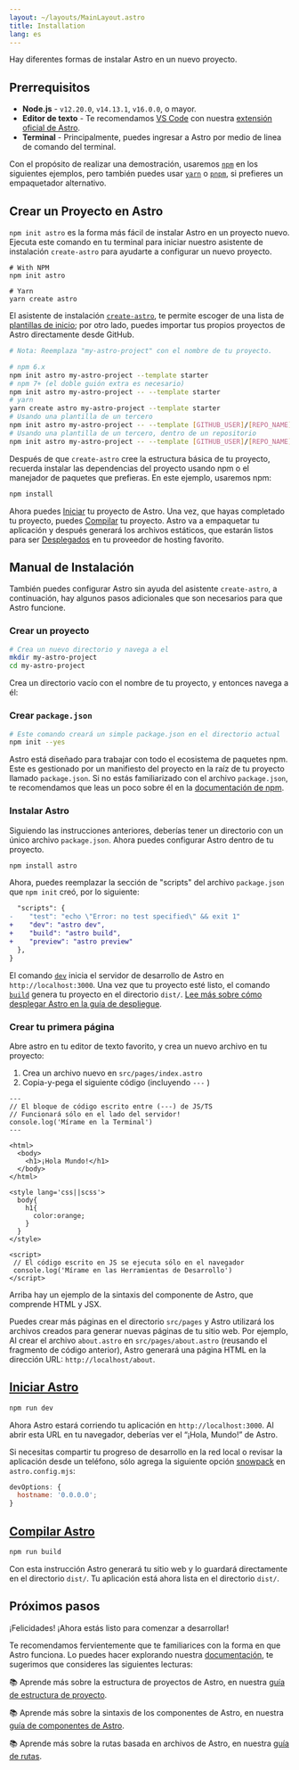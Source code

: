 ```yaml
---
layout: ~/layouts/MainLayout.astro
title: Installation
lang: es
---
```


Hay diferentes formas de instalar Astro en un nuevo proyecto.

## Prerrequisitos

- **Node.js** - `v12.20.0`, `v14.13.1`, `v16.0.0`, o mayor.
- **Editor de texto** - Te recomendamos [VS Code](https://code.visualstudio.com/) con nuestra [extensión oficial de Astro](https://marketplace.visualstudio.com/items?itemName=astro-build.astro-vscode).
- **Terminal** - Principalmente, puedes ingresar a Astro por medio de linea de comando del terminal.

Con el propósito de realizar una demostración, usaremos [`npm`](https://www.npmjs.com/) en los siguientes ejemplos, pero también puedes usar [`yarn`](https://yarnpkg.com/) o [`pnpm`](https://pnpm.io/), si prefieres un empaquetador alternativo.

## Crear un Proyecto en Astro

`npm init astro` es la forma más fácil de instalar Astro en un proyecto nuevo. Ejecuta este comando en tu terminal para iniciar nuestro asistente de instalación `create-astro` para ayudarte a configurar un nuevo proyecto.

```shell
# With NPM
npm init astro

# Yarn
yarn create astro
```

El asistente de instalación [`create-astro`](https://github.com/snowpackjs/astro/tree/main/packages/create-astro), te permite escoger de una lista de [plantillas de inicio](/examples); por otro lado, puedes importar tus propios proyectos de Astro directamente desde GitHub.

```bash
# Nota: Reemplaza "my-astro-project" con el nombre de tu proyecto.

# npm 6.x
npm init astro my-astro-project --template starter
# npm 7+ (el doble guión extra es necesario)
npm init astro my-astro-project -- --template starter
# yarn
yarn create astro my-astro-project --template starter
# Usando una plantilla de un tercero
npm init astro my-astro-project -- --template [GITHUB_USER]/[REPO_NAME]
# Usando una plantilla de un tercero, dentro de un repositorio
npm init astro my-astro-project -- --template [GITHUB_USER]/[REPO_NAME]/path/to/template
```

Después de que `create-astro` cree la estructura básica de tu proyecto, recuerda instalar las dependencias del proyecto usando npm o el manejador de paquetes que prefieras. En este ejemplo, usaremos npm:

```bash
npm install
```

Ahora puedes [Iniciar](#start-astro) tu proyecto de Astro. Una vez, que hayas completado tu proyecto, puedes [Compilar](#build-astro) tu proyecto. Astro va a empaquetar tu aplicación y después generará los archivos estáticos, que estarán listos para ser [Desplegados](/guides/deploy) en tu proveedor de hosting favorito.

## Manual de Instalación

También puedes configurar Astro sin ayuda del asistente `create-astro`, a continuación, hay algunos pasos adicionales que son necesarios para que Astro funcione.

### Crear un proyecto

```bash
# Crea un nuevo directorio y navega a el
mkdir my-astro-project
cd my-astro-project
```

Crea un directorio vacío con el nombre de tu proyecto, y entonces navega a él:

### Crear `package.json`

```bash
# Este comando creará un simple package.json en el directorio actual
npm init --yes
```

Astro está diseñado para trabajar con todo el ecosistema de paquetes npm. Este es gestionado por un manifiesto del proyecto en la raíz de tu proyecto llamado `package.json`. Si no estás familiarizado con el archivo `package.json`, te recomendamos que leas un poco sobre él en la [documentación de npm](https://docs.npmjs.com/creating-a-package-json-file).

### Instalar Astro

Siguiendo las instrucciones anteriores, deberías tener un directorio con un único archivo `package.json`. Ahora puedes configurar Astro dentro de tu proyecto.

```bash
npm install astro
```

Ahora, puedes reemplazar la sección de "scripts" del archivo `package.json` que `npm init` creó, por lo siguiente:

```diff
  "scripts": {
-    "test": "echo \"Error: no test specified\" && exit 1"
+    "dev": "astro dev",
+    "build": "astro build",
+    "preview": "astro preview"
  },
}
```

El comando [`dev`](#start-astro) inicia el servidor de desarrollo de Astro en `http://localhost:3000`. Una vez que tu proyecto esté listo, el comando [`build`](#build-astro) genera tu proyecto en el directorio `dist/`. [Lee más sobre cómo desplegar Astro en la guía de despliegue](/guides/deploy).

### Crear tu primera página

Abre astro en tu editor de texto favorito, y crea un nuevo archivo en tu proyecto:

1. Crea un archivo nuevo en `src/pages/index.astro`
2. Copia-y-pega el siguiente código (incluyendo `---` )

```astro
---
// El bloque de código escrito entre (---) de JS/TS
// Funcionará sólo en el lado del servidor!
console.log('Mírame en la Terminal')
---

<html>
  <body>
    <h1>¡Hola Mundo!</h1>
  </body>
</html>

<style lang='css||scss'>
  body{
    h1{
      color:orange;
    }
  }
</style>

<script>
 // El código escrito en JS se ejecuta sólo en el navegador
 console.log('Mírame en las Herramientas de Desarrollo')
</script>
```

Arriba hay un ejemplo de la sintaxis del componente de Astro, que comprende HTML y JSX.

Puedes crear más páginas en el directorio `src/pages` y Astro utilizará los archivos creados para generar nuevas páginas de tu sitio web. Por ejemplo, Al crear el archivo `about.astro` en `src/pages/about.astro` (reusando el fragmento de código anterior), Astro generará una página HTML en la dirección URL: `http://localhost/about`.


## [Iniciar Astro](#start-astro)

```bash
npm run dev
```

Ahora Astro estará corriendo tu aplicación en `http://localhost:3000`. Al abrir esta URL en tu navegador, deberías ver el “¡Hola, Mundo!” de Astro.

Si necesitas compartir tu progreso de desarrollo en la red local o revisar la aplicación desde un teléfono, sólo agrega la siguiente opción [snowpack](https://www.snowpack.dev/reference/configuration#devoptionshostname) en `astro.config.mjs`:

```js
devOptions: {
  hostname: '0.0.0.0';
}
```

## [Compilar Astro](#build-astro)

```bash
npm run build
```

Con esta instrucción Astro generará tu sitio web y lo guardará directamente en el directorio `dist/`. Tu aplicación está ahora lista en el directorio `dist/`.

## Próximos pasos

¡Felicidades! ¡Ahora estás listo para comenzar a desarrollar!

Te recomendamos fervientemente que te familiarices con la forma en que Astro funciona. Lo puedes hacer explorando nuestra [documentación](/docs/), te sugerimos que consideres las siguientes lecturas:

📚 Aprende más sobre la estructura de proyectos de Astro, en nuestra [guía de estructura de proyecto](/core-concepts/project-structure).

📚 Aprende más sobre la sintaxis de los componentes de Astro, en nuestra [guía de componentes de Astro](/core-concepts/astro-components).

📚 Aprende más sobre la rutas basada en archivos de Astro, en nuestra [guía de rutas](core-concepts/astro-pages).
